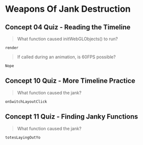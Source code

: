# Weapons Of Jank Destruction

## Concept 04 Quiz - Reading the Timeline

> What function caused initWebGLObjects() to run?

`render`

> If called during an animation, is 60FPS possible?

`Nope`

## Concept 10 Quiz - More Timeline Practice

> What function caused the jank?

`onSwitchLayoutClick`

## Concept 11 Quiz - Finding Janky Functions

> What function caused the jank?

`totesLayingOutYo`